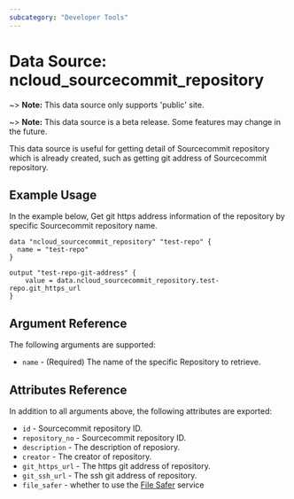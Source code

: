 ```yaml
---
subcategory: "Developer Tools"
---
```



# Data Source: ncloud_sourcecommit_repository

~> **Note:** This data source only supports 'public' site.

~> **Note:** This data source is a beta release. Some features may change in the future.

This data source is  useful for getting detail of Sourcecommit repository which is already created, such as getting git address of Sourcecommit repository.

## Example Usage

In the example below, Get git https address information of the repository by specific Sourcecommit repository name.

```hcl
data "ncloud_sourcecommit_repository" "test-repo" {
  name = "test-repo"
}

output "test-repo-git-address" {
    value = data.ncloud_sourcecommit_repository.test-repo.git_https_url
}
```

## Argument Reference

The following arguments are supported:

* `name` - (Required) The name of the specific Repository to retrieve.
  
## Attributes Reference

In addition to all arguments above, the following attributes are exported:

* `id` - Sourcecommit repository ID.
* `repository_no` - Sourcecommit repository ID.
* `description` - The description of reposiory.
* `creator` - The creator of repository.
* `git_https_url` - The https git address of repository.
* `git_ssh_url` - The ssh git address of repository.
* `file_safer` - whether to use the [File Safer](https://www.ncloud.com/product/security/fileSafer) service 